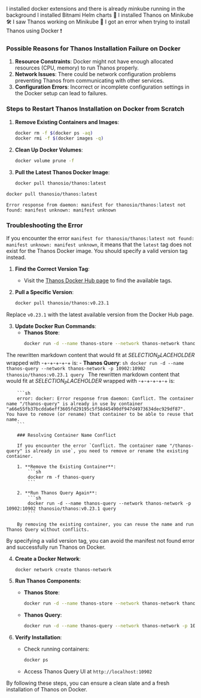 I installed docker extensions and there is already minkube running in the background
I installed Bitnami Helm charts 🚀
I installed Thanos on Minikube 🛠️
I saw Thanos working on Minikube 👀
I got an error when trying to install Thanos using Docker ❗

### Possible Reasons for Thanos Installation Failure on Docker

1. **Resource Constraints**: Docker might not have enough allocated resources (CPU, memory) to run Thanos properly.
2. **Network Issues**: There could be network configuration problems preventing Thanos from communicating with other services.
3. **Configuration Errors**: Incorrect or incomplete configuration settings in the Docker setup can lead to failures.
### Steps to Restart Thanos Installation on Docker from Scratch

1. **Remove Existing Containers and Images**:
    ```sh
    docker rm -f $(docker ps -aq)
    docker rmi -f $(docker images -q)
    ```

2. **Clean Up Docker Volumes**:
    ```sh
    docker volume prune -f
    ```

3. **Pull the Latest Thanos Docker Image**:
    ```sh
    docker pull thanosio/thanos:latest
    ```

```sh
docker pull thanosio/thanos:latest
```
```
Error response from daemon: manifest for thanosio/thanos:latest not found: manifest unknown: manifest unknown
```


### Troubleshooting the Error

If you encounter the error `manifest for thanosio/thanos:latest not found: manifest unknown: manifest unknown`, it means that the `latest` tag does not exist for the Thanos Docker image. You should specify a valid version tag instead.

1. **Find the Correct Version Tag**:
    - Visit the [Thanos Docker Hub page](https://hub.docker.com/r/thanosio/thanos/tags) to find the available tags.

2. **Pull a Specific Version**:
    ```sh
    docker pull thanosio/thanos:v0.23.1
    ```

Replace `v0.23.1` with the latest available version from the Docker Hub page.

3. **Update Docker Run Commands**:
    - **Thanos Store**:
        ```sh
        docker run -d --name thanos-store --network thanos-network thanosio/thanos:v0.23.1 store
        ```

The rewritten markdown content that would fit at $SELECTION_PLACEHOLDER$ wrapped with -+-+-+-+-+ is:
    - **Thanos Query**:
        ```sh
        docker run -d --name thanos-query --network thanos-network -p 10902:10902 thanosio/thanos:v0.23.1 query
        ```
        The rewritten markdown content that would fit at $SELECTION_PLACEHOLDER$ wrapped with -+-+-+-+-+ is:

        ```sh
        error: docker: Error response from daemon: Conflict. The container name "/thanos-query" is already in use by container "a66e55fb37bcdda6eff3605fd29195c5f58d45490df947d4973634dec929df87". You have to remove (or rename) that container to be able to reuse that name.
        ```

        ### Resolving Container Name Conflict

        If you encounter the error `Conflict. The container name "/thanos-query" is already in use`, you need to remove or rename the existing container.

        1. **Remove the Existing Container**:
            ```sh
            docker rm -f thanos-query
            ```

        2. **Run Thanos Query Again**:
            ```sh
            docker run -d --name thanos-query --network thanos-network -p 10902:10902 thanosio/thanos:v0.23.1 query
            ```

        By removing the existing container, you can reuse the name and run Thanos Query without conflicts.

By specifying a valid version tag, you can avoid the manifest not found error and successfully run Thanos on Docker.

4. **Create a Docker Network**:
    ```sh
    docker network create thanos-network
    ```

5. **Run Thanos Components**:
    - **Thanos Store**:
        ```sh
        docker run -d --name thanos-store --network thanos-network thanosio/thanos:latest store
        ```
    - **Thanos Query**:
        ```sh
        docker run -d --name thanos-query --network thanos-network -p 10902:10902 thanosio/thanos:latest query
        ```

6. **Verify Installation**:
    - Check running containers:
        ```sh
        docker ps
        ```
    - Access Thanos Query UI at `http://localhost:10902`

By following these steps, you can ensure a clean slate and a fresh installation of Thanos on Docker.